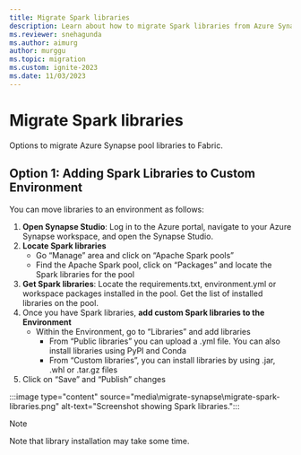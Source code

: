 ```yaml
---
title: Migrate Spark libraries
description: Learn about how to migrate Spark libraries from Azure Synapse Spark to Fabric.
ms.reviewer: snehagunda
ms.author: aimurg
author: murggu
ms.topic: migration
ms.custom: ignite-2023
ms.date: 11/03/2023
---
```


# Migrate Spark libraries

Options to migrate Azure Synapse pool libraries to Fabric.

## Option 1: Adding Spark Libraries to Custom Environment

You can move libraries to an environment as follows:

1.	**Open Synapse Studio**: Log in to the Azure portal, navigate to your Azure Synapse workspace, and open the Synapse Studio.
1.	**Locate Spark libraries**
    * Go “Manage” area and click on “Apache Spark pools”
    * Find the Apache Spark pool, click on “Packages” and locate the Spark libraries for the pool
1.	**Get Spark libraries**: Locate the requirements.txt, environment.yml or workspace packages installed in the pool. Get the list of installed libraries on the pool.
1.	Once you have Spark libraries, **add custom Spark libraries to the Environment**
    * Within the Environment, go to “Libraries” and add libraries
        * From “Public libraries” you can upload a .yml file. You can also install libraries using PyPI and Conda
        * From “Custom libraries”, you can install libraries by using .jar, .whl or .tar.gz files
1.	Click on “Save” and “Publish” changes

:::image type="content" source="media\migrate-synapse\migrate-spark-libraries.png" alt-text="Screenshot showing Spark libraries.":::

> [!NOTE]
> Note that library installation may take some time.